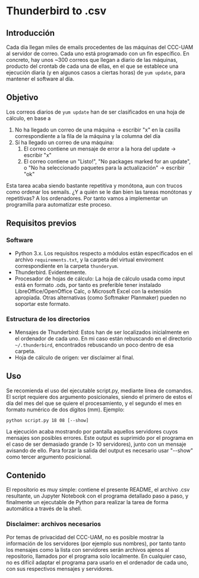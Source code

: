 # Thunderbird to .csv

## Introducción
Cada día llegan miles de emails procedentes de las máquinas del CCC-UAM al servidor de correo. Cada uno está programado con un fin específico. En concreto, hay unos ~300 correos que llegan a diario de las máquinas, producto del crontab de cada una de ellas, en el que se establece una ejecución diaria (y en algunos casos a ciertas horas) de `yum update`, para mantener el software al día. 

## Objetivo
Los correos diarios de `yum update` han de ser clasificados en una hoja de cálculo, en base a 
1. No ha llegado un correo de una máquina -> escribir "x" en la casilla correspondiente a la fila de la máquina y la columna del día
2. Sí ha llegado un correo de una máquina:
    1. El correo contiene un mensaje de error a la hora del update -> escribir "x"
    2. El correo contiene un "Listo!", "No packages marked for an update", o "No ha seleccionado paquetes para la actualización" -> escribir "ok"
    
Esta tarea acaba siendo bastante repetitiva y monótona, aun con trucos como ordenar los semails. ¿Y a quién se le dan bien las tareas monótonas y repetitivas? A los ordenadores. Por tanto vamos a implementar un programilla para automatizar este proceso. 

## Requisitos previos

### Software
* Python 3.x. Los requisitos respecto a módulos están especificados en el archivo `requirements.txt`, y la carpeta del virtual enviroment correspondiente en la carpeta `thunderyum`.
* Thunderbird. Evidentemente.
* Procesador de hojas de cálculo: La hoja de cálculo usada como input está en formato .ods, por tanto es preferible tener instalado LibreOffice/OpenOffice Calc, o Microsoft Excel con la extensión apropiada. Otras alternativas (como Softmaker Planmaker) pueden no soportar este formato.

### Estructura de los directorios
* Mensajes de Thunderbird: Estos han de ser localizados inicialmente en el ordenador de cada uno. En mi caso están rebuscando en el directorio `~/.thunderbird`, encontrados rebuscando un poco dentro de esa carpeta. 
* Hoja de cálculo de origen: ver disclaimer al final.


## Uso 
Se recomienda el uso del ejecutable script.py, mediante línea de comandos. El script requiere dos argumento posicionales, siendo el primero de estos el día del mes del que se quiere el procesamiento, y el segundo el mes en formato numérico de dos dígitos (mm). Ejemplo:

`python script.py 18 08 [--show]`

La ejecución acaba mostrando por pantalla aquellos servidores cuyos mensajes son posibles errores. Este output es suprimido por el programa en el caso de ser demasiado grande (> 10 servidores), junto con un mensaje avisando de ello. Para forzar la salida del output es necesario usar "--show" como tercer argumento posicional.

## Contenido
El repositorio es muy simple: contiene el presente README, el archivo .csv resultante, un Jupyter Notebook con el programa detallado paso a paso, y finalmente un ejecutable de Python para realizar la tarea de forma automática a través de la shell.

### Disclaimer: archivos necesarios
Por temas de privacidad del CCC-UAM, no es posible mostrar la información de los servidores (por ejemplo sus nombres), por tanto tanto los mensajes como la lista con servidores serán archivos ajenos al repositorio, llamados por el programa solo localmente. En cualquier caso, no es difícil adaptar el programa para usarlo en el ordenador de cada uno, con sus respectivos mensajes y servidores.
